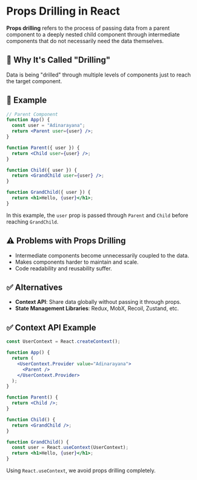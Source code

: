 
# Props Drilling in React

**Props drilling** refers to the process of passing data from a parent component to a deeply nested child component through intermediate components that do not necessarily need the data themselves.

## 🔁 Why It's Called "Drilling"
Data is being "drilled" through multiple levels of components just to reach the target component.

## 🔧 Example

```jsx
// Parent Component
function App() {
  const user = "Adinarayana";
  return <Parent user={user} />;
}

function Parent({ user }) {
  return <Child user={user} />;
}

function Child({ user }) {
  return <GrandChild user={user} />;
}

function GrandChild({ user }) {
  return <h1>Hello, {user}</h1>;
}
```

In this example, the `user` prop is passed through `Parent` and `Child` before reaching `GrandChild`.

## ⚠️ Problems with Props Drilling
- Intermediate components become unnecessarily coupled to the data.
- Makes components harder to maintain and scale.
- Code readability and reusability suffer.

## ✅ Alternatives
- **Context API**: Share data globally without passing it through props.
- **State Management Libraries**: Redux, MobX, Recoil, Zustand, etc.

## ✅ Context API Example

```jsx
const UserContext = React.createContext();

function App() {
  return (
    <UserContext.Provider value="Adinarayana">
      <Parent />
    </UserContext.Provider>
  );
}

function Parent() {
  return <Child />;
}

function Child() {
  return <GrandChild />;
}

function GrandChild() {
  const user = React.useContext(UserContext);
  return <h1>Hello, {user}</h1>;
}
```

Using `React.useContext`, we avoid props drilling completely.
